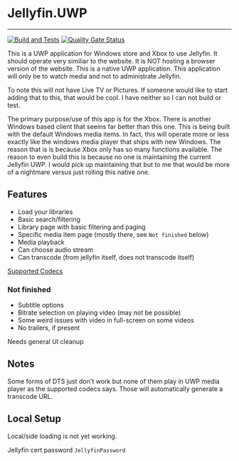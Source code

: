 # Jellyfin.UWP
----------------------------

[![Build and Tests](https://github.com/senbeiwabaka/Jellyfin.UWP/actions/workflows/main.yml/badge.svg)](https://github.com/senbeiwabaka/Jellyfin.UWP/actions/workflows/main.yml)
[![Quality Gate Status](https://sonarqube.mjy-home.duckdns.org/api/project_badges/measure?project=senbeiwabaka_Jellyfin.UWP_AYuW2VkcOTfeuyv7RdaP&metric=alert_status&token=sqb_6c07531063c194729707722741753a732644e274)](https://sonarqube.mjy-home.duckdns.org/dashboard?id=senbeiwabaka_Jellyfin.UWP_AYuW2VkcOTfeuyv7RdaP)

This is a UWP application for Windows store and Xbox to use Jellyfin.
It should operate very similiar to the website.
It is NOT hosting a browser version of the website.
This is a native UWP application.
This application will only be to watch media and not to administrate Jellyfin.

To note this will not have Live TV or Pictures.
If someone would like to start adding that to this, that would be cool.
I have neither so I can not build or test.

The primary purpose/use of this app is for the Xbox. 
There is another Windows based client that seems far better than this one.
This is being built with the default Windows media items.
In fact, this will operate more or less exactly like the windows media player that ships with new Windows.
The reason that is is because Xbox only has so many functions available.
The reason to even build this is because no one is maintaining the current Jellyfin UWP.
I would pick up maintaining that but to me that would be more of a nightmare versus just rolling this native one.


## Features
* Load your libraries
* Basic search/filtering
* Library page with basic filtering and paging
* Specific media item page (mostly there, see `Not finished` below)
* Media playback
* Can choose audio stream
* Can transcode (from jellyfin itself, does not transcode itself)

[Supported Codecs](https://learn.microsoft.com/en-us/windows/uwp/audio-video-camera/supported-codecs)

### Not finished

* Subtitle options
* Bitrate selection on playing video (may not be possible)
* Some weird issues with video in full-screen on some videos
* No trailers, if present

Needs general UI cleanup

## Notes
Some forms of DTS just don't work but none of them play in UWP media player as the supported codecs says.
Those will automatically generate a transcode URL.

## Local Setup
Local/side loading is not yet working.

Jellyfin cert password `JellyfinPassword`

